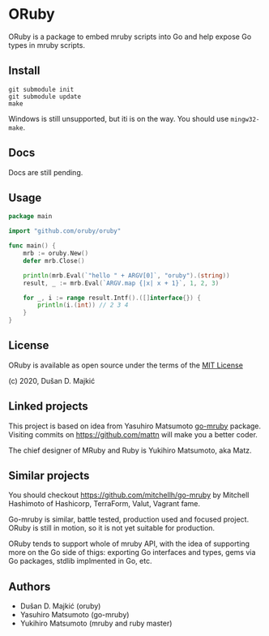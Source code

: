 # ORuby

ORuby is a package to embed mruby scripts into Go and help expose Go types in mruby scripts.

## Install

```
git submodule init
git submodule update
make
```

Windows is still unsupported, but iti is on the way. You should use ```mingw32-make```.

## Docs

Docs are still pending. 

## Usage

```go
package main

import "github.com/oruby/oruby"

func main() {
	mrb := oruby.New()
	defer mrb.Close()

	println(mrb.Eval(`"hello " + ARGV[0]`, "oruby").(string))
	result, _ := mrb.Eval(`ARGV.map {|x| x + 1}`, 1, 2, 3)

	for _, i := range result.Intf().([]interface{}) {
		println(i.(int)) // 2 3 4
	}
}
```

## License

ORuby is available as open source under the terms of the [MIT License][license]

(c) 2020, Dušan D. Majkić

## Linked projects

This project is based on idea from Yasuhiro Matsumoto [go-mruby](https://github.com/mattn/go-mruby) package.
Visiting commits on https://github.com/mattn will make you a better coder.

The chief designer of MRuby and Ruby is Yukihiro Matsumoto, aka Matz. 

## Similar projects

You should checkout https://github.com/mitchellh/go-mruby by Mitchell Hashimoto
of Hashicorp, TerraForm, Valut, Vagrant fame.

Go-mruby is similar, battle tested, production used and focused project. ORuby is still in motion, so it is not yet suitable for production.

ORuby tends to support whole of mruby API, with the idea of supporting 
more on the Go side of thigs: exporting Go interfaces and types, 
gems via Go packages, stdlib implmented in Go, etc.

## Authors

* Dušan D. Majkić (oruby)
* Yasuhiro Matsumoto (go-mruby)
* Yukihiro Matsumoto (mruby and ruby master)

[license]: http://opensource.org/licenses/MIT